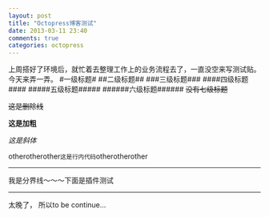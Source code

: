```yaml
---
layout: post
title: "Octopress博客测试"
date: 2013-03-11 23:40
comments: true
categories: octopress
---
```

上周搭好了环境后，就忙着去整理工作上的业务流程去了，一直没空来写测试贴。
今天来弄一弄。
#一级标题#
##二级标题##
###三级标题###
####四级标题####
#####五级标题#####
######六级标题######
~~没有七级标题~~

~~这是删除线~~

**这是加粗**

*这是斜体*

otherotherother`这是行内代码`otherotherother

- - -
我是分界线～～～下面是插件测试
- - -

太晚了， 所以to be continue...





